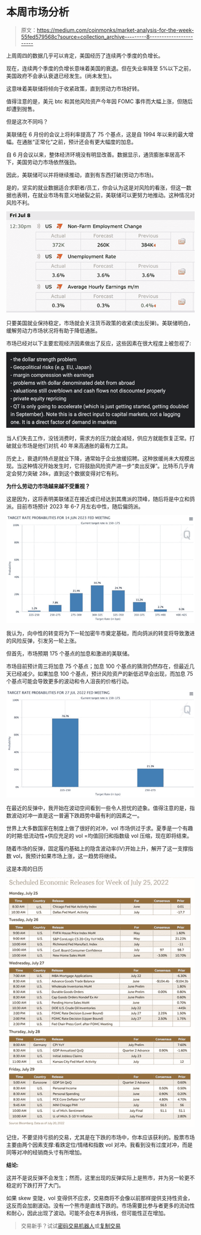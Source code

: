 # 本周市场分析

> 原文：<https://medium.com/coinmonks/market-analysis-for-the-week-55fed579568c?source=collection_archive---------8----------------------->

上周周四的数据几乎可以肯定，美国经历了连续两个季度的负增长。

现在，连续两个季度的负增长意味着美国的衰退。但在失业率降至 5%以下之前，美国政府不会承认衰退已经发生。(尚未发生)。

这意味着美联储将倾向于收紧政策，直到劳动力市场好转。

值得注意的是，美元 btc 和其他风险资产今年因 FOMC 事件而大幅上涨，但随后却遭到抛售。

但是这次不同吗？

美联储在 6 月份的会议上将利率提高了 75 个基点，这是自 1994 年以来的最大增幅。在通胀“正常化”之前，预计还会有更大幅度的加息。

自 6 月会议以来，整体经济环境没有明显改善。数据显示，通货膨胀率居高不下，美国劳动力市场依然强劲。

因此，美联储可以并将继续推动，直到有东西打破(劳动力市场)。

是的，坚实的就业数据适合求职者/员工，你会认为这是对风险的看涨，但这一数据也表明，在就业市场有意义地破裂之前，美联储可以更努力地推动。这种情况对风险不利。

![](img/8377a7ceab37e05f0549ba9f526c35ea.png)

只要美国就业保持稳定，市场就会关注货币政策的收紧(卖出反弹)。美联储明白，缓解劳动力市场状况将有助于降低通胀。

市场已经对以下主要宏观经济因素做出了反应，这些因素在很大程度上被忽视了:

![](img/c466d00a9998560357bb95ad1d0ba305.png)

当人们失去工作，没钱消费时，需求方的压力就会减轻，供应方就能恢复正常。打破就业市场是他们对抗 40 年来高通胀的最有力工具。

历史上，衰退的特点是就业下降，通常始于企业放缓招聘。这种放缓尚未大规模出现。当这种情况开始发生时，它将鼓励风险资产进一步“卖出反弹”。比特币几乎肯定会努力突破 28k，直到这个数据变得对它有利。

**为什么劳动力市场越来越不受重视？**

这是因为，这将表明美联储正在接近或已经达到其鹰派的顶峰，随后将是中立和鸽派。目前市场预计 2023 年 6-7 月左右中性，随后偏鸽派。

![](img/6af02805ce4bd639f1180333d122dd29.png)

我认为，向中性的转变将为下一轮加密牛市奠定基础，而向鸽派的转变将导致激进的风险反弹，引发另一轮上涨。

但首先，市场预期 175 个基点的加息和激进的美联储。

市场目前预计周三将加息 75 个基点；加息 100 个基点的猜测仍然存在，但最近几天已经减少。如果加息 100 个基点，预计风险资产的新低迟早会出现，而加息 75 个基点可能会导致更多的波动和令人沮丧的价格行动。

![](img/4986a09e67d666f767344001b14ff0bb.png)

在最近的反弹中，我开始在波动空间看到一些令人担忧的迹象。值得注意的是，指数波动对冲一直是这一普遍下跌趋势中最有利的因素之一。

世界上大多数国家在制度上做了很好的对冲，vol 市场供过于求。夏季是一个有趣的时期:低流动性+供应充足的 vol =均值回归和指数级 vol 压缩，现在即将结束。

随着市场的反弹，固定履约基础上的隐含波动率(IV)开始上升，解开了这一支撑指数 vol，我预计如果市场上涨，这一趋势将继续。

这是本周的日历

![](img/a3c451464c9b03652bc8b4ac8cabff0a.png)

记住，不要坚持亏损的交易，尤其是在下跌的市场中，你本应该获利的。股票市场主要由两个因素支撑:看跌定位/情绪和指数 vol 对冲。我看到没有过度对冲，而是同等对冲的经销商头寸有所增加。

**结论:**

这并不是说反弹不会发生；然而，这里出现的反弹实际上是熊市，并为另一轮更不稳定的下跌打开了大门。

如果 skew 变陡，vol 变得供不应求，交易商将不会像以前那样提供支持性资金，这反而会加剧波动。没有一个熊市是直线下跌的。市场需要比参与者更多的流动性和耐心，因此出现了波动。可能不会在本月拆线，但可能性正在增加。

> 交易新手？试试[密码交易机器人](/coinmonks/crypto-trading-bot-c2ffce8acb2a)或[复制交易](/coinmonks/top-10-crypto-copy-trading-platforms-for-beginners-d0c37c7d698c)